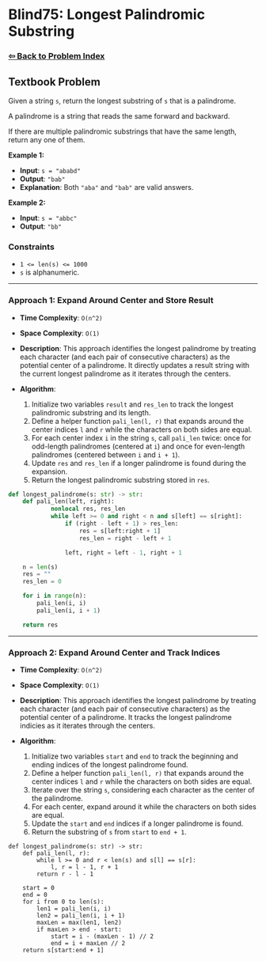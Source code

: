 # Blind75: Longest Palindromic Substring

### [⇦ Back to Problem Index](../../index.md)

## Textbook Problem

Given a string `s`, return the longest substring of `s` that is a palindrome.

A palindrome is a string that reads the same forward and backward.

If there are multiple palindromic substrings that have the same length, return any one of them.

**Example 1:**

-   **Input**: `s = "ababd"`
-   **Output**: `"bab"`
-   **Explanation**: Both `"aba"` and `"bab"` are valid answers.

**Example 2:**

-   **Input**: `s = "abbc"`
-   **Output**: `"bb"`

### Constraints

-   `1 <= len(s) <= 1000`
-   `s` is alphanumeric.

---

### Approach 1: Expand Around Center and Store Result

-   **Time Complexity**: `O(n^2)`
-   **Space Complexity**: `O(1)`
-   **Description**: This approach identifies the longest palindrome by treating each character (and each pair of consecutive characters) as the potential center of a palindrome. It directly updates a result string with the current longest palindrome as it iterates through the centers.
-   **Algorithm**:

    1. Initialize two variables `result` and `res_len` to track the longest palindromic substring and its length.
    2. Define a helper function `pali_len(l, r)` that expands around the center indices `l` and `r` while the characters on both sides are equal.
    3. For each center index `i` in the string `s`, call `pali_len` twice: once for odd-length palindromes (centered at `i`) and once for even-length palindromes (centered between `i` and `i + 1`).
    4. Update `res` and `res_len` if a longer palindrome is found during the expansion.
    5. Return the longest palindromic substring stored in `res`.

```python
def longest_palindrome(s: str) -> str:
	def pali_len(left, right):
			nonlocal res, res_len
			while left >= 0 and right < n and s[left] == s[right]:
				if (right - left + 1) > res_len:
					res = s[left:right + 1]
					res_len = right - left + 1

				left, right = left - 1, right + 1

	n = len(s)
	res = ""
	res_len = 0

	for i in range(n):
		pali_len(i, i)
		pali_len(i, i + 1)

	return res
```

---

### Approach 2: Expand Around Center and Track Indices

-   **Time Complexity**: `O(n^2)`
-   **Space Complexity**: `O(1)`
-   **Description**: This approach identifies the longest palindrome by treating each character (and each pair of consecutive characters) as the potential center of a palindrome. It tracks the longest palindrome indicies as it iterates through the centers.
-   **Algorithm**:

    1. Initialize two variables `start` and `end` to track the beginning and ending indices of the longest palindrome found.
    2. Define a helper function `pali_len(l, r)` that expands around the center indices `l` and `r` while the characters on both sides are equal.
    3. Iterate over the string `s`, considering each character as the center of the palindrome.
    4. For each center, expand around it while the characters on both sides are equal.
    5. Update the `start` and `end` indices if a longer palindrome is found.
    6. Return the substring of `s` from `start` to `end + 1`.

```pseudo
def longest_palindrome(s: str) -> str:
	def pali_len(l, r):
		while l >= 0 and r < len(s) and s[l] == s[r]:
			l, r = l - 1, r + 1
		return r - l - 1

	start = 0
	end = 0
	for i from 0 to len(s):
		len1 = pali_len(i, i)
		len2 = pali_len(i, i + 1)
		maxLen = max(len1, len2)
		if maxLen > end - start:
			start = i - (maxLen - 1) // 2
			end = i + maxLen // 2
	return s[start:end + 1]
```
